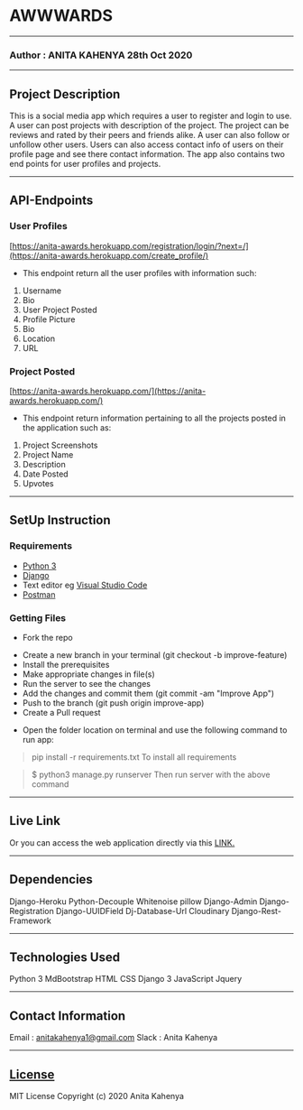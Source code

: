 # AWWWARDS
*****
### Author : ANITA KAHENYA 28th Oct 2020
****
## Project Description
This is a social media app which requires a user to register and login to use. A user can post projects with description of the project. The project can be reviews and rated by their peers and friends alike. A user can also follow or unfollow other users. Users can also access contact info of users on their profile page and see there contact information. The app also contains two end points for user profiles and projects.
******
## API-Endpoints
### User Profiles
[https://anita-awards.herokuapp.com/registration/login/?next=/](https://anita-awards.herokuapp.com/create_profile/)
* This endpoint return all the user profiles with information such:

1. Username
2. Bio
3. User Project Posted
4. Profile Picture
5. Bio
6. Location
7. URL

### Project Posted
[https://anita-awards.herokuapp.com/](https://anita-awards.herokuapp.com/)
* This endpoint return information pertaining to all the projects posted in the application such as:
1. Project Screenshots
2. Project Name
3. Description
4. Date Posted
5. Upvotes
********
## SetUp Instruction
### Requirements
* [Python 3](https://www.python.org/downloads/)
* [Django](https://www.djangoproject.com/)
* Text editor eg [Visual Studio Code](https://code.visualstudio.com/download)
* [Postman](https://www.postman.com/downloads/)
### Getting Files
* Fork the repo
- Create a new branch in your terminal (git checkout -b improve-feature)
- Install the prerequisites
- Make appropriate changes in file(s)
- Run the server to see the changes
- Add the changes and commit them (git commit -am "Improve App")
- Push to the branch (git push origin improve-app)
- Create a Pull request
* Open the folder location on terminal and use the following command to run app:

> pip install -r requirements.txt
To install all requirements

> $ python3 manage.py runserver
Then run server with the above command
*****
## Live Link
Or you can access the web application directly via this [LINK.](https://anita-awards.herokuapp.com/registration/login/?next=/)
*****
## Dependencies
Django-Heroku
Python-Decouple
Whitenoise
pillow
Django-Admin
Django-Registration
Django-UUIDField
Dj-Database-Url
Cloudinary
Django-Rest-Framework
*****
## Technologies Used
Python 3
MdBootstrap
HTML
CSS
Django 3
JavaScript
Jquery
*****
## Contact Information
Email : anitakahenya1@gmail.com
Slack : Anita Kahenya
*****
## [License](LICENSE)
MIT License
Copyright (c) 2020 Anita Kahenya
